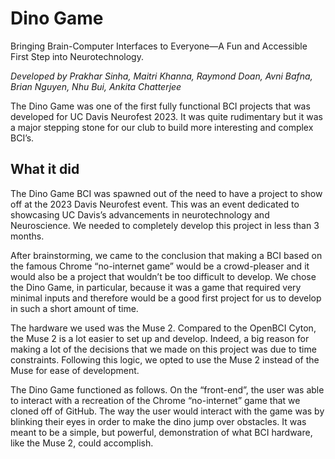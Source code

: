 # Dino Game 

Bringing Brain-Computer Interfaces to Everyone—A Fun and Accessible First Step into Neurotechnology.

_Developed by Prakhar Sinha, Maitri Khanna, Raymond Doan, Avni Bafna, Brian Nguyen, Nhu Bui, Ankita Chatterjee_

The Dino Game was one of the first fully functional BCI projects that was developed for UC Davis Neurofest 2023. It was quite rudimentary but it was a major stepping stone for our club to build more interesting and complex BCI’s. 

## What it did
The Dino Game BCI was spawned out of the need to have a project to show off at the 2023 Davis Neurofest event. This was an event dedicated to showcasing UC Davis’s advancements in neurotechnology and Neuroscience. We needed to completely develop this project in less than 3 months. 

After brainstorming, we came to the conclusion that making a BCI based on the famous Chrome “no-internet game” would be a crowd-pleaser and it would also be a project that wouldn’t be too difficult to develop. We chose the Dino Game, in particular, because it was a game that required very minimal inputs and therefore would be a good first project for us to develop in such a short amount of time. 

The hardware we used was the Muse 2. Compared to the OpenBCI Cyton, the Muse 2 is a lot easier to set up and develop. Indeed, a big reason for making a lot of the decisions that we made on this project was due to time constraints. Following this logic, we opted to use the Muse 2 instead of the Muse for ease of development.

The Dino Game functioned as follows. On the “front-end”, the user was able to interact with a recreation of the Chrome “no-internet” game that we cloned off of GitHub. The way the user would interact with the game was by blinking their eyes in order to make the dino jump over obstacles. It was meant to be a simple, but powerful, demonstration of what BCI hardware, like the Muse 2, could accomplish. 
